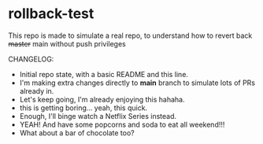 # rollback-test

This repo is made to simulate a real repo, to understand how to revert back ~~master~~ main without push privileges

CHANGELOG:

- Initial repo state, with a basic README and this line.
- I'm making extra changes directly to **main** branch to simulate lots of PRs already in.
- Let's keep going, I'm already enjoying this hahaha.
- this is getting boring... yeah, this quick.
- Enough, I'll binge watch a Netflix Series instead.
- YEAH! And have some popcorns and soda to eat all weekend!!!
- What about a bar of chocolate too?
